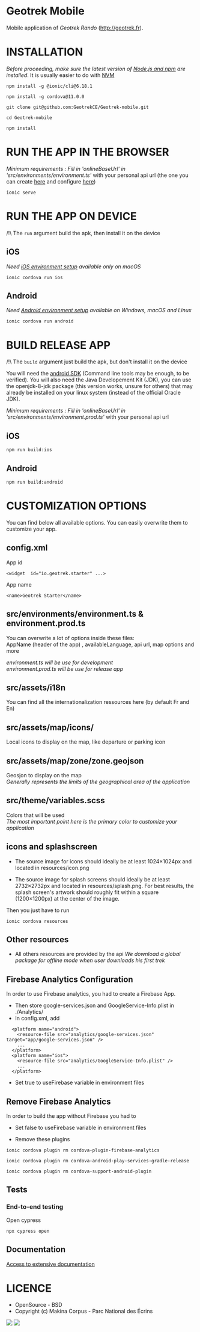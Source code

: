 # Geotrek Mobile

Mobile application of _Geotrek Rando_ (http://geotrek.fr).

# INSTALLATION

_Before proceeding, make sure the latest version of [Node.js and npm](https://nodejs.org/en/) are installed_.
It is usually easier to do with [NVM](https://github.com/nvm-sh/nvm)

    npm install -g @ionic/cli@6.18.1

    npm install -g cordova@11.0.0

    git clone git@github.com:GeotrekCE/Geotrek-mobile.git

    cd Geotrek-mobile

    npm install

# RUN THE APP IN THE BROWSER

_Minimum requirements : Fill in 'onlineBaseUrl' in 'src/environments/environment.ts'_ with your personal api url (the one you can create [here](https://geotrek.readthedocs.io/en/master/synchronization.html#geotrek-mobile-app-v3) and configure [here](https://github.com/GeotrekCE/Geotrek-rando/blob/master/docs/http-server.md))

    ionic serve

# RUN THE APP ON DEVICE

/!\ The `run` argument build the apk, then install it on the device

## iOS

_Need [iOS environment setup](https://ionicframework.com/docs/installation/ios) available only on macOS_

    ionic cordova run ios

## Android

_Need [Android environment setup](https://ionicframework.com/docs/installation/android) available on Windows, macOS and Linux_

    ionic cordova run android

# BUILD RELEASE APP

/!\ The `build` argument just build the apk, but don't install it on the device

You will need the [android SDK](https://developer.android.com/studio#downloads) (Command line tools may be enough, to be verified). You will also need the Java Developement Kit (JDK), you can use the openjdk-8-jdk package (this version works, unsure for others) that may already be installed on your linux system (instead of the official Oracle JDK).

_Minimum requirements : Fill in 'onlineBaseUrl' in 'src/environments/environment.prod.ts'_ with your personal api url

## iOS

    npm run build:ios

## Android

    npm run build:android

# CUSTOMIZATION OPTIONS

You can find below all available options. You can easily overwrite them to customize your app.

## config.xml

App id

    <widget  id="io.geotrek.starter" ...>

App name

    <name>Geotrek Starter</name>

## src/environments/environment.ts & environment.prod.ts

You can overwrite a lot of options inside these files:  
AppName (header of the app) , availableLanguage, api url, map options and more

_environment.ts will be use for development  
environment.prod.ts will be use for release app_

## src/assets/i18n

You can find all the internationalization ressources here (by default Fr and En)

## src/assets/map/icons/

Local icons to display on the map, like departure or parking icon

## src/assets/map/zone/zone.geojson

Geosjon to display on the map  
_Generally represents the limits of the geographical area of the application_

## src/theme/variables.scss

Colors that will be used  
_The most important point here is the primary color to customize your application_

## icons and splashscreen

- The source image for icons should ideally be at least 1024×1024px and located in resources/icon.png

- The source image for splash screens should ideally be at least 2732×2732px and located in resources/splash.png. For best results, the splash screen's artwork should roughly fit within a square (1200×1200px) at the center of the image.

Then you just have to run

    ionic cordova resources

## Other resources

- All others resources are provided by the api
  _We download a global package for offline mode when user downloads his first trek_

## Firebase Analytics Configuration

In order to use Firebase analytics, you had to create a Firebase App.

- Then store google-services.json and GoogleService-Info.plist in ./Analytics/
- In config.xml, add

```
  <platform name="android">
    <resource-file src="analytics/google-services.json" target="app/google-services.json" />
    ...
  </platform>
  <platform name="ios">
    <resource-file src="analytics/GoogleService-Info.plist" />
    ...
  </platform>
```

- Set true to useFirebase variable in environment files

## Remove Firebase Analytics

In order to build the app without Firebase you had to

- Set false to useFirebase variable in environment files

- Remove these plugins

```
ionic cordova plugin rm cordova-plugin-firebase-analytics

ionic cordova plugin rm cordova-android-play-services-gradle-release

ionic cordova plugin rm cordova-support-android-plugin
```

## Tests

### End-to-end testing

Open cypress

```
npx cypress open
```

## Documentation

[Access to extensive documentation](https://geotrekce.github.io/Geotrek-mobile)

# LICENCE

- OpenSource - BSD
- Copyright (c) Makina Corpus - Parc National des Écrins

[<img src="https://geotrek.fr/assets/img/logo_makina.svg">](http://www.makina-corpus.com)
[<img src="http://geonature.fr/img/logo-pne.jpg">](http://www.ecrins-parcnational.fr)
